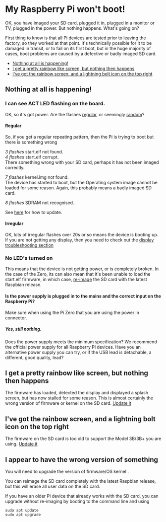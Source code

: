 # My Raspberry Pi won't boot!

OK, you have imaged your SD card, plugged it in, plugged in a monitor or TV, plugged in the power. But nothing happens. What's going on?

First thing to know is that all Pi devices are tested prior to leaving the factory, so they worked at that point. It's technically possible for it to be damaged in transit, or to fail on its first boot, but in the huge majority of cases, boot problems are caused by a defective or badly imaged SD card.

- [Nothing at all is happening!](#nothing-at-all-is-happening)
- [I get a pretty rainbow like screen, but nothing then happens](#i-get-a-pretty-rainbow-like-screen-but-nothing-then-happens)
- [I've got the rainbow screen, and a lightning bolt icon on the top right](#ive-got-the-rainbow-screen-and-a-lightning-bolt-icon-on-the-top-right)


## Nothing at all is happening!

### I can see ACT LED flashing on the board.

OK, so it's got power. Are the flashes [regular](#regular), or seemingly [random](#irregular)?

#### Regular

So, if you get a regular repeating pattern, then the Pi is trying to boot but there is something wrong

*3 flashes* start.elf not found.  
*4 flashes* start.elf corrupt.  
There something wrong with your SD card, perhaps it has not been imaged correctly.

*7 flashes* kernel.img not found.  
The device has started to boot, but the Operating system image cannot be loaded for some reason. Again, this probably means a badly imaged SD card.

*8 flashes* SDRAM not recognised.

See [here](#i-appear-to-have-the-wrong-version-of-something) for how to update.

#### Irregular

OK, lots of irregular flashes over 20s or so means the device is booting up. If you are not getting any display, then you need to check out the [display troubleshooting section](./display.md)

### No LED's turned on

This means that the device is not getting power, or is completely broken. In the case of the Zero, its can also mean that it's been unable to load the start.elf firmware, in which case, [re-image](#i-appear-to-have-the-wrong-version-of-something) the SD card with the latest Raspbian release. 

#### Is the power supply is plugged in to the mains and the correct input on the Raspberry Pi?

Make sure when using the Pi Zero that you are using the power in connector.

##### Yes, still nothing.

Does the power supply meets the minimum specification? We recommend the official power supply for all Raspberry Pi devices. 
Have you an alternative power supply you can try, or if the USB lead is detachable, a different, good quality, lead?

## I get a pretty rainbow like screen, but nothing then happens

The firmware has loaded, detected the display and displayed a splash screen, but has now stalled for some reason. This is almost certainly the wrong version of firmware or kernel on the SD card. [Update it](#i-appear-to-have-the-wrong-version-of-something)

## I've got the rainbow screen, and a lightning bolt icon on the top right

The firmware on the SD card is too old to support the Model 3B/3B+ you are using. [Update it](#i-appear-to-have-the-wrong-version-of-something)


## I appear to have the wrong version of something

You will need to upgrade the version of firmware/OS kernel .

You can reimage the SD card completely with the latest Raspbian release, but this will erase all user data on the SD card. 

If you have an older Pi device that already works with the SD card, you can upgrade without re-imaging by booting to the command line and using 
```
sudo apt update
sudo apt upgrade
```
